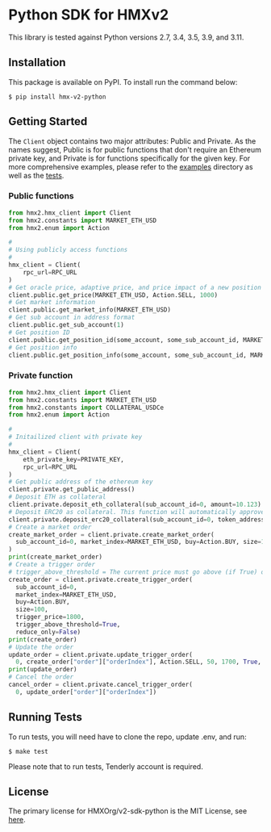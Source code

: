 # Python SDK for HMXv2

This library is tested against Python versions 2.7, 3.4, 3.5, 3.9, and 3.11.

## Installation

This package is available on PyPI. To install run the command below:

```
$ pip install hmx-v2-python
```

## Getting Started

The `Client` object contains two major attributes: Public and Private. As the names suggest, Public is for public functions that don't require an Ethereum private key, and Private is for functions specifically for the given key. For more comprehensive examples, please refer to the [examples](https://github.com/HMXOrg/v2-sdk-python/tree/main/examples) directory as well as the [tests](https://github.com/HMXOrg/v2-sdk-python/tree/main/tests).

### Public functions

```python
from hmx2.hmx_client import Client
from hmx2.constants import MARKET_ETH_USD
from hmx2.enum import Action

#
# Using publicly access functions
#
hmx_client = Client(
    rpc_url=RPC_URL
)
# Get oracle price, adaptive price, and price impact of a new position
client.public.get_price(MARKET_ETH_USD, Action.SELL, 1000)
# Get market information
client.public.get_market_info(MARKET_ETH_USD)
# Get sub account in address format
client.public.get_sub_account(1)
# Get position ID
client.public.get_position_id(some_account, some_sub_account_id, MARKET_ETH_USD)
# Get position info
client.public.get_position_info(some_account, some_sub_account_id, MARKET_ETH_USD)
```

### Private function

```python
from hmx2.hmx_client import Client
from hmx2.constants import MARKET_ETH_USD
from hmx2.constants import COLLATERAL_USDCe
from hmx2.enum import Action

#
# Initailized client with private key
#
hmx_client = Client(
    eth_private_key=PRIVATE_KEY,
    rpc_url=RPC_URL
)
# Get public address of the ethereum key
client.private.get_public_address()
# Deposit ETH as collateral
client.private.deposit_eth_collateral(sub_account_id=0, amount=10.123)
# Deposit ERC20 as collateral. This function will automatically approve CrossMarginHandler if needed.
client.private.deposit_erc20_collateral(sub_account_id=0, token_address=COLLATERAL_USDCe, amount=100.10)
# Create a market order
create_market_order = client.private.create_market_order(
  sub_account_id=0, market_index=MARKET_ETH_USD, buy=Action.BUY, size=100, reduce_only=False
)
print(create_market_order)
# Create a trigger order
# trigger_above_threshold = The current price must go above (if True) or below (if False) the trigger price in order for the order to be executed
create_order = client.private.create_trigger_order(
  sub_account_id=0,
  market_index=MARKET_ETH_USD,
  buy=Action.BUY,
  size=100,
  trigger_price=1800,
  trigger_above_threshold=True,
  reduce_only=False)
print(create_order)
# Update the order
update_order = client.private.update_trigger_order(
  0, create_order["order"]["orderIndex"], Action.SELL, 50, 1700, True, False)
print(update_order)
# Cancel the order
cancel_order = client.private.cancel_trigger_order(
  0, update_order["order"]["orderIndex"])
```

## Running Tests

To run tests, you will need have to clone the repo, update .env, and run:

```
$ make test
```

Please note that to run tests, Tenderly account is required.

## License

The primary license for HMXOrg/v2-sdk-python is the MIT License, see [here](https://github.com/HMXOrg/v2-sdk-python/blob/main/LICENSE).
